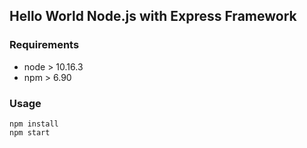 ## Hello World Node.js with Express Framework

###  Requirements

 - node > 10.16.3
 - npm > 6.90

### Usage

```console
npm install
npm start
```
